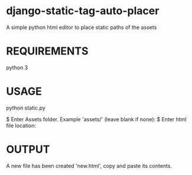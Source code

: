 # django-static-tag-auto-placer
A simple python html editor to place static paths of the assets

# REQUIREMENTS

python 3

# USAGE

python static.py

$ Enter Assets folder. Example 'assets/' (leave blank if none):
$ Enter html file location: 

# OUTPUT

A new file has been created 'new.html', copy and paste its contents.


